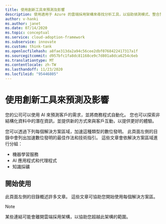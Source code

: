 ```yaml
---
title: 使用創新工具來預測及影響
description: 使用適用于 Azure 的雲端採用架構來尋找分析工具，以協助偵測模式、整合預測及影響客戶行為。
author: v-hanki
ms.author: janet
ms.date: 07/14/2020
ms.topic: conceptual
ms.service: cloud-adoption-framework
ms.subservice: innovate
ms.custom: think-tank
ms.openlocfilehash: a8fae313da2a94c56cee2dbf0768422417317a1f
ms.sourcegitcommit: d957bfc1fa8dc81168ce9c7d801a8dca6254c6eb
ms.translationtype: MT
ms.contentlocale: zh-TW
ms.lasthandoff: 11/23/2020
ms.locfileid: "95446805"
---
```

# <a name="use-innovation-tools-to-predict-and-influence"></a>使用創新工具來預測及影響

您的公司可以使用 AI 來預測客戶的需求，並將商務程式自動化。 您也可以探索非結構化資料中的潛在資訊，並提供新的方式來與客戶互動，以提供更好的體驗。

您可以透過下列每個解決方案區域，加速這種類型的數位發明。 此頁面左側的目錄中會列出加速數位發明的最佳作法和技術指引。 這些文章會依解決方案區域進行分組：

- 機器學習服務
- AI 應用程式和代理程式
- 知識採礦

## <a name="get-started"></a>開始使用

此頁面左側的目錄概述許多文章。 這些文章可協助您開始使用每個解決方案區。

> [!NOTE]
> 某些連結可能會離開雲端採用架構，以協助您超越此架構的範圍。
